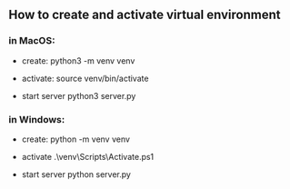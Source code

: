 ## How to create and activate virtual environment
### in MacOS:
- create:
python3 -m venv venv

- activate:
source venv/bin/activate

- start server
python3 server.py

### in Windows:
- create:
python -m venv venv

- activate
.\venv\Scripts\Activate.ps1

- start server
python server.py